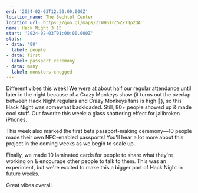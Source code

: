 ```yaml
---
end: '2024-02-03T12:30:00.000Z'
location_name: The Bechtel Center
location_url: https://goo.gl/maps/ZTWH61rc5ZkTJp2QA
name: Hack Night 3.15
start: '2024-02-03T01:00:00.000Z'
stats:
- data: '80'
  label: people
- data: first
  label: passport ceremony
- data: many
  label: monsters chugged
---
```


Different vibes this week! We were at about half our regular attendance until later in the night because of a Crazy Monkeys show (it turns out the overlap between Hack Night regulars and Crazy Monkeys fans is high 🤯), so this Hack Night was somewhat backloaded. Still, 80+ people showed up & made cool stuff. Our favorite this week: a glass shattering effect for jailbroken iPhones.

This week also marked the first beta passport-making ceremony—10 people made their own NFC-enabled passports! You'll hear a lot more about this project in the coming weeks as we begin to scale up.

Finally, we made 10 laminated cards for people to share what they're working on & encourage other people to talk to them. This was an experiment, but we're excited to make this a bigger part of Hack Night in future weeks.

Great vibes overall.